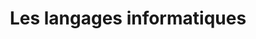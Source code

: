 ---
title: Les langages informatiques
description: comprendre les langages de programmation
pubDate: 2025-02-10
toc: true
share: false
ogImage: true
level: 1
category: programmation
---